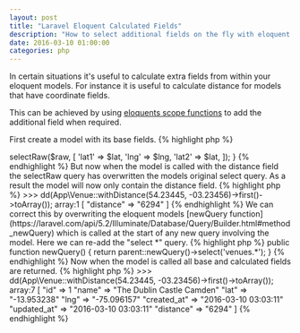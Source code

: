 ```yaml
---
layout: post
title: "Laravel Eloquent Calculated Fields"
description: "How to select additional fields on the fly with eloquent scopes."
date: 2016-03-10 01:00:00
categories: php
---
```

In certain situations it's useful to calculate extra fields from within your eloquent models. For instance it is useful to calculate distance for models that have coordinate fields.  

This can be achieved by using [eloquents scope functions](https://laravel.com/docs/5.1/eloquent#query-scopes) to add the additional field when required.  

First create a model with its base fields.
{% highlight php %}
<?php

namespace App;

use Illuminate\Database\Eloquent\Model;

class Venue extends Model
{
    protected $fillable = [
        'name',
        'lat',
        'lng',
    ];
}
{% endhighlight %}

Then to create the distance field, we can add a scope function that uses the [Haversine formula](http://stackoverflow.com/questions/574691/mysql-great-circle-distance-haversine-formula#answer-574736)
to calculate the distance in miles between two sets of latitude and longitude coordinates.

{% highlight php %}
public function scopeWithDistance($query, $lat, $lng)
{
    $raw = '(floor(3959 * acos(cos(radians(:lat1)) * cos(radians(lat))
                    * cos(radians(lng) - radians(:lng))
                    + sin(radians(:lng2)) * sin(radians(lat)))
                )) AS distance';

    return $query->selectRaw($raw, [
            'lat1' => $lat,
            'lng' => $lng,
            'lat2' => $lat,
    ]);
}
{% endhighlight %}
But now when the model is called with the distance field the selectRaw query has overwritten the models original select query. As a result the model will now only contain the distance field. 
{% highlight php %}
>>> dd(App\Venue::withDistance(54.23445, -03.23456)->first()->toArray());
array:1 [
    "distance" => "6294"
]
{% endhighlight %}
We can correct this by overwriting the eloquent models [newQuery function](https://laravel.com/api/5.2/Illuminate/Database/Query/Builder.html#method_newQuery)
 which is called at the start of any new query involving the model. Here we can re-add the "select *" query.
{% highlight php %}
public function newQuery()
{
    return parent::newQuery()->select('venues.*');
}
{% endhighlight %}
Now when the model is called all base and calculated fields are returned. 
{% highlight php %}
>>> dd(App\Venue::withDistance(54.23445, -03.23456)->first()->toArray());
array:7 [
    "id" => 1
    "name" => "The Dublin Castle Camden"
    "lat" => "-13.953238"
    "lng" => "-75.096157"
    "created_at" => "2016-03-10 03:03:11"
    "updated_at" => "2016-03-10 03:03:11"
    "distance" => "6294"
]
{% endhighlight %}
